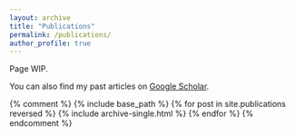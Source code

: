 ```yaml
---
layout: archive
title: "Publications"
permalink: /publications/
author_profile: true
---
```


Page WIP.

You can also find my past articles on <a href="{{site.author.googlescholar}}">Google Scholar</a>.


{% comment %}
{% include base_path %}
{% for post in site.publications reversed %}
{% include archive-single.html %}
{% endfor %}
{% endcomment %}
